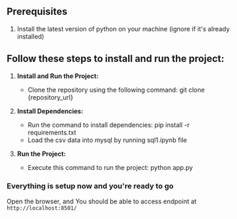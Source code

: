 ## Prerequisites
1. Install the latest version of python on your machine (ignore if it's already installed)

## Follow these steps to install and run the project:

1. **Install and Run the Project:**
    - Clone the repository using the following command: git clone {repository_url}

2. **Install Dependencies:**
    - Run the command to install dependencies: pip install -r requirements.txt
    - Load the csv data into mysql by running sql1.ipynb file

3. **Run the Project:**
    - Execute this command to run the project: python app.py 


### Everything is setup now and you're ready to go

Open the browser, and You should be able to access endpoint at `http://localhost:8501/`
